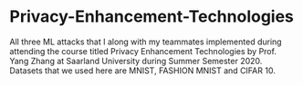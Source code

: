 # Privacy-Enhancement-Technologies
All three ML attacks that I along with my teammates implemented during attending the course titled Privacy Enhancement Technologies by Prof. Yang Zhang at Saarland University during Summer Semester 2020.
Datasets that we used here are MNIST, FASHION MNIST and CIFAR 10.
